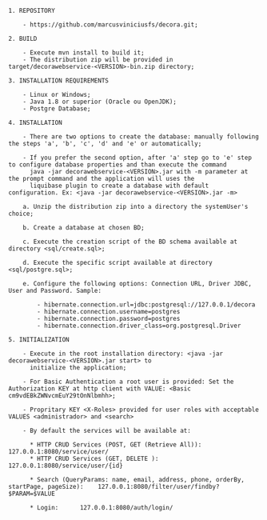     1. REPOSITORY

        - https://github.com/marcusviniciusfs/decora.git;

    2. BUILD

        - Execute mvn install to build it;
        - The distribution zip will be provided in target/decorawebservice-<VERSION>-bin.zip directory;

    3. INSTALLATION REQUIREMENTS

        - Linux or Windows;
        - Java 1.8 or superior (Oracle ou OpenJDK);
        - Postgre Database;

    4. INSTALLATION

        - There are two options to create the database: manually following the steps 'a', 'b', 'c', 'd' and 'e' or automatically;

        - If you prefer the second option, after 'a' step go to 'e' step to configure database properties and than execute the command
          java -jar decorawebservice-<VERSION>.jar with -m parameter at the prompt command and the application will uses the
          liquibase plugin to create a database with default configuration. Ex: <java -jar decorawebservice-<VERSION>.jar -m>

        a. Unzip the distribution zip into a directory the systemUser's choice;

        b. Create a database at chosen BD;

        c. Execute the creation script of the BD schema available at directory <sql/create.sql>;

        d. Execute the specific script available at directory <sql/postgre.sql>;

        e. Configure the following options: Connection URL, Driver JDBC, User and Password. Sample:

            - hibernate.connection.url=jdbc:postgresql://127.0.0.1/decora
            - hibernate.connection.username=postgres
            - hibernate.connection.password=postgres
            - hibernate.connection.driver_class=org.postgresql.Driver

    5. INITIALIZATION

        - Execute in the root installation directory: <java -jar decorawebservice-<VERSION>.jar start> to
          initialize the application;

        - For Basic Authentication a root user is provided: Set the Authorization KEY at http client with VALUE: <Basic cm9vdEBkZWNvcmEuY29tOnNlbmhh>;

        - Propritary KEY <X-Roles> provided for user roles with acceptable VALUES <administrador> and <search>

        - By default the services will be available at:

          * HTTP CRUD Services (POST, GET (Retrieve All)):  127.0.0.1:8080/service/user/
          * HTTP CRUD Services (GET, DELETE ):              127.0.0.1:8080/service/user/{id}

          * Search (QueryParams: name, email, address, phone, orderBy, startPage, pageSize):    127.0.0.1:8080/filter/user/findby?$PARAM=$VALUE

          * Login:      127.0.0.1:8080/auth/login/


